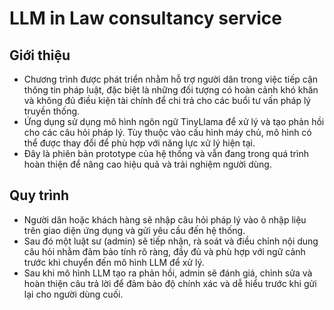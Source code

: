 # LLM in Law consultancy service
## Giới thiệu
  - Chương trình được phát triển nhằm hỗ trợ người dân trong việc tiếp cận thông tin pháp luật, đặc biệt là những đối tượng có hoàn cảnh khó khăn và không đủ điều kiện tài chính để chi trả cho các buổi tư vấn pháp lý truyền thống.
  - Ứng dụng sử dụng mô hình ngôn ngữ TinyLlama để xử lý và tạo phản hồi cho các câu hỏi pháp lý. Tùy thuộc vào cấu hình máy chủ, mô hình có thể được thay đổi để phù hợp với năng lực xử lý hiện tại.
  - Đây là phiên bản prototype của hệ thống và vẫn đang trong quá trình hoàn thiện để nâng cao hiệu quả và trải nghiệm người dùng.

## Quy trình
  - Người dân hoặc khách hàng sẽ nhập câu hỏi pháp lý vào ô nhập liệu trên giao diện ứng dụng và gửi yêu cầu đến hệ thống.
  - Sau đó một luật sư (admin) sẽ tiếp nhận, rà soát và điều chỉnh nội dung câu hỏi nhằm đảm bảo tính rõ ràng, đầy đủ và phù hợp với ngữ cảnh trước khi chuyển đến mô hình LLM để xử lý.
  - Sau khi mô hình LLM tạo ra phản hồi, admin sẽ đánh giá, chỉnh sửa và hoàn thiện câu trả lời để đảm bảo độ chính xác và dễ hiểu trước khi gửi lại cho người dùng cuối.
